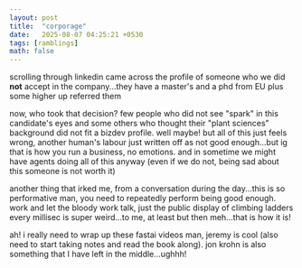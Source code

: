 ```yaml
---
layout: post
title:  "corporage"
date:   2025-08-07 04:25:21 +0530
tags: [ramblings]
math: false
---
```


scrolling through linkedin came across the profile of someone who we did **not** accept in the company...they have a master's and a phd from EU plus some higher up referred them 

now, who took that decision? few people who did not see "spark" in this candidate's eyes and some others who thought their "plant sciences" background did not fit a bizdev profile. well maybe! but all of this just feels wrong, another human's labour just written off as not good enough...but ig that is how you run a business, no emotions. and in sometime we might have agents doing all of this anyway (even if we do not, being sad about this someone is not worth it) 

another thing that irked me, from a conversation during the day...this is so performative man, you need to repeatedly perform being good enough. work and let the bloody work talk, just the public display of climbing ladders every millisec is super weird...to me, at least but then meh...that is how it is!

ah! i really need to wrap up these fastai videos man, jeremy is cool (also need to start taking notes and read the book along). jon krohn is also something that I have left in the middle...ughhh!


